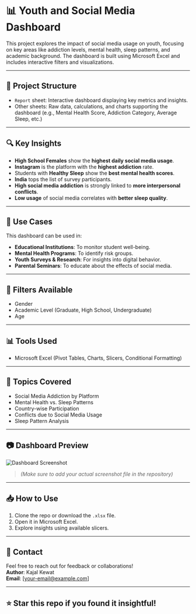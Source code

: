 # 📊 Youth and Social Media Dashboard

This project explores the impact of social media usage on youth, focusing on key areas like addiction levels, mental health, sleep patterns, and academic background. The dashboard is built using Microsoft Excel and includes interactive filters and visualizations.

---

## 📁 Project Structure

- `Report` sheet: Interactive dashboard displaying key metrics and insights.
- Other sheets: Raw data, calculations, and charts supporting the dashboard (e.g., Mental Health Score, Addiction Category, Average Sleep, etc.)

---

## 🔍 Key Insights

- **High School Females** show the **highest daily social media usage**.
- **Instagram** is the platform with the **highest addiction** rate.
- Students with **Healthy Sleep** show the **best mental health scores**.
- **India** tops the list of survey participants.
- **High social media addiction** is strongly linked to **more interpersonal conflicts**.
- **Low usage** of social media correlates with **better sleep quality**.

---

## 🎯 Use Cases

This dashboard can be used in:
- **Educational Institutions**: To monitor student well-being.
- **Mental Health Programs**: To identify risk groups.
- **Youth Surveys & Research**: For insights into digital behavior.
- **Parental Seminars**: To educate about the effects of social media.

---

## 📌 Filters Available

- Gender
- Academic Level (Graduate, High School, Undergraduate)
- Age

---

## 📊 Tools Used

- Microsoft Excel (Pivot Tables, Charts, Slicers, Conditional Formatting)

---

## 🧠 Topics Covered

- Social Media Addiction by Platform
- Mental Health vs. Sleep Patterns
- Country-wise Participation
- Conflicts due to Social Media Usage
- Sleep Pattern Analysis

---

## 📷 Dashboard Preview

![Dashboard Screenshot](./your-screenshot-file-name.png)

> *(Make sure to add your actual screenshot file in the repository)*

---

## 📥 How to Use

1. Clone the repo or download the `.xlsx` file.
2. Open it in Microsoft Excel.
3. Explore insights using available slicers.

---

## 📧 Contact

Feel free to reach out for feedback or collaborations!  
**Author**: Kajal Kewat  
**Email**: [your-email@example.com]

---

## ⭐️ Star this repo if you found it insightful!
